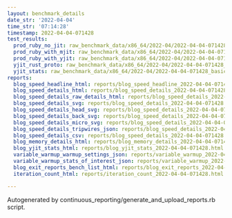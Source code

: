 ```yaml
---
layout: benchmark_details
date_str: '2022-04-04'
time_str: '07:14:28'
timestamp: 2022-04-04-071428
test_results:
  prod_ruby_no_jit: raw_benchmark_data/x86_64/2022-04/2022-04-04-071428_basic_benchmark_prod_ruby_no_jit.json
  prod_ruby_with_mjit: raw_benchmark_data/x86_64/2022-04/2022-04-04-071428_basic_benchmark_prod_ruby_with_mjit.json
  prod_ruby_with_yjit: raw_benchmark_data/x86_64/2022-04/2022-04-04-071428_basic_benchmark_prod_ruby_with_yjit.json
  yjit_rust_proto: raw_benchmark_data/x86_64/2022-04/2022-04-04-071428_basic_benchmark_yjit_rust_proto.json
  yjit_stats: raw_benchmark_data/x86_64/2022-04/2022-04-04-071428_basic_benchmark_yjit_stats.json
reports:
  blog_speed_headline_html: reports/blog_speed_headline_2022-04-04-071428.html
  blog_speed_details_html: reports/blog_speed_details_2022-04-04-071428.html
  blog_speed_details_raw_details_html: reports/blog_speed_details_2022-04-04-071428.raw_details.html
  blog_speed_details_svg: reports/blog_speed_details_2022-04-04-071428.svg
  blog_speed_details_head_svg: reports/blog_speed_details_2022-04-04-071428.head.svg
  blog_speed_details_back_svg: reports/blog_speed_details_2022-04-04-071428.back.svg
  blog_speed_details_micro_svg: reports/blog_speed_details_2022-04-04-071428.micro.svg
  blog_speed_details_tripwires_json: reports/blog_speed_details_2022-04-04-071428.tripwires.json
  blog_speed_details_csv: reports/blog_speed_details_2022-04-04-071428.csv
  blog_memory_details_html: reports/blog_memory_details_2022-04-04-071428.html
  blog_yjit_stats_html: reports/blog_yjit_stats_2022-04-04-071428.html
  variable_warmup_warmup_settings_json: reports/variable_warmup_2022-04-04-071428.warmup_settings.json
  variable_warmup_stats_of_interest_json: reports/variable_warmup_2022-04-04-071428.stats_of_interest.json
  blog_exit_reports_bench_list_html: reports/blog_exit_reports_2022-04-04-071428.bench_list.html
  iteration_count_html: reports/iteration_count_2022-04-04-071428.html

---
```

Autogenerated by continuous_reporting/generate_and_upload_reports.rb script.
